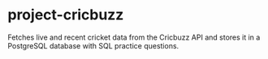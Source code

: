# project-cricbuzz
Fetches live and recent cricket data from the Cricbuzz API and stores it in a PostgreSQL database with SQL practice questions.
